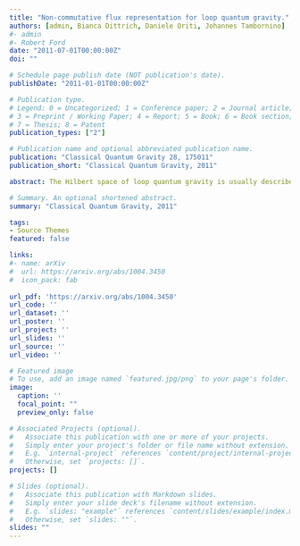 ```yaml
---
title: "Non-commutative flux representation for loop quantum gravity."
authors: [admin, Bianca Dittrich, Daniele Oriti, Johannes Tambornino]
#- admin
#- Robert Ford
date: "2011-07-01T00:00:00Z"
doi: ""

# Schedule page publish date (NOT publication's date).
publishDate: "2011-01-01T00:00:00Z"

# Publication type.
# Legend: 0 = Uncategorized; 1 = Conference paper; 2 = Journal article;
# 3 = Preprint / Working Paper; 4 = Report; 5 = Book; 6 = Book section;
# 7 = Thesis; 8 = Patent
publication_types: ["2"]

# Publication name and optional abbreviated publication name.
publication: "Classical Quantum Gravity 28, 175011"
publication_short: "Classical Quantum Gravity, 2011"

abstract: The Hilbert space of loop quantum gravity is usually described in terms of cylindrical functionals of the gauge connection, the electric fluxes acting as non-commuting derivation operators. It has long been believed that this non-commutativity prevents a dual flux (or triad) representation of loop quantum gravity to exist. We show here, instead, that such a representation can be explicitly defined, by means of a non-commutative Fourier transform defined on the loop gravity state space. In this dual representation, flux operators act by *-multiplication and holonomy operators act by translation. We describe the gauge invariant dual states and discuss their geometrical meaning. Finally, we apply the construction to the simpler case of a U(1) gauge group and compare the resulting flux representation with the triad representation used in loop quantum cosmology.

# Summary. An optional shortened abstract.
summary: "Classical Quantum Gravity, 2011"

tags:
- Source Themes
featured: false

links:
#- name: arXiv
#  url: https://arxiv.org/abs/1004.3450
#  icon_pack: fab
  
url_pdf: 'https://arxiv.org/abs/1004.3450'
url_code: ''
url_dataset: ''
url_poster: ''
url_project: ''
url_slides: ''
url_source: ''
url_video: ''

# Featured image
# To use, add an image named `featured.jpg/png` to your page's folder. 
image:
  caption: ''
  focal_point: ""
  preview_only: false

# Associated Projects (optional).
#   Associate this publication with one or more of your projects.
#   Simply enter your project's folder or file name without extension.
#   E.g. `internal-project` references `content/project/internal-project/index.md`.
#   Otherwise, set `projects: []`.
projects: []

# Slides (optional).
#   Associate this publication with Markdown slides.
#   Simply enter your slide deck's filename without extension.
#   E.g. `slides: "example"` references `content/slides/example/index.md`.
#   Otherwise, set `slides: ""`.
slides: ""
---
```

